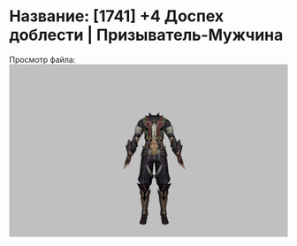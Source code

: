 # Название: [1741] +4 Доспех доблести | Призыватель-Мужчина

Просмотр файла:
![p080003.png](p080003.png)